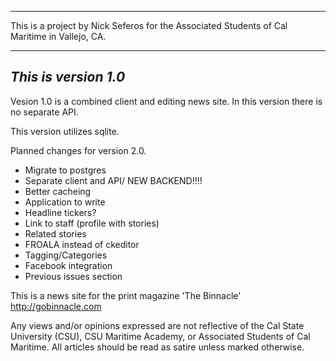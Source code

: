 -----------------------------------------------
This is a project by Nick Seferos for
the Associated Students of Cal Maritime
in Vallejo, CA.

-----------------------------------------------
*This is version 1.0*
-----------------------------------------------

Vesion 1.0 is a combined client and editing news site. In this version there is no separate API.

This version utilizes sqlite.

Planned changes for version 2.0.
- Migrate to postgres
- Separate client and API/ NEW BACKEND!!!!
- Better cacheing
- Application to write
- Headline tickers?
- Link to staff (profile with stories)
- Related stories
- FROALA instead of ckeditor
- Tagging/Categories
- Facebook integration
- Previous issues section

This is a news site for the print magazine
'The Binnacle'
http://gobinnacle.com

Any views and/or opinions expressed are not reflective of the Cal State University (CSU), CSU Maritime Academy, or Associated Students of Cal Maritime. All articles should be read as satire unless marked otherwise.
